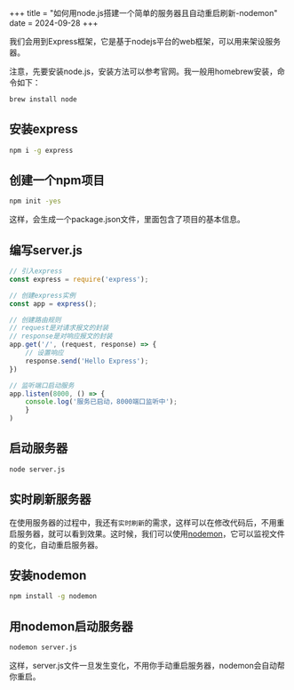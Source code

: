 +++
title = "如何用node.js搭建一个简单的服务器且自动重启刷新-nodemon"
date = 2024-09-28
+++

我们会用到Express框架，它是基于nodejs平台的web框架，可以用来架设服务器。

注意，先要安装node.js，安装方法可以参考官网。我一般用homebrew安装，命令如下：

```bash
brew install node
```

## 安装express
```bash
npm i -g express
```

## 创建一个npm项目
```bash
npm init -yes
```

这样，会生成一个package.json文件，里面包含了项目的基本信息。

## 编写server.js
```javascript
// 引入express
const express = require('express');

// 创建express实例
const app = express();

// 创建路由规则
// request是对请求报文的封装
// response是对响应报文的封装
app.get('/', (request, response) => {
    // 设置响应
    response.send('Hello Express');
})

// 监听端口启动服务
app.listen(8000, () => {
    console.log('服务已启动，8000端口监听中');
    }
)
```

## 启动服务器
```bash
node server.js
```
## 实时刷新服务器
在使用服务器的过程中，我还有`实时刷新`的需求，这样可以在修改代码后，不用重启服务器，就可以看到效果。这时候，我们可以使用[nodemon](https://github.com/remy/nodemon)，它可以监视文件的变化，自动重启服务器。

## 安装nodemon
```bash
npm install -g nodemon
```

## 用nodemon启动服务器
```bash
nodemon server.js
```

这样，server.js文件一旦发生变化，不用你手动重启服务器，nodemon会自动帮你重启。


